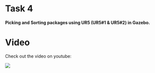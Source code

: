 # Task 4

#### Picking and Sorting packages using UR5 (UR5#1 & UR5#2) in Gazebo.

# Video

Check out the video on youtube:

[![](https://i.imgur.com/qDZyMqa.png)](https://youtu.be/oZVD1RORyDE "eYRC_VB_task_4")


